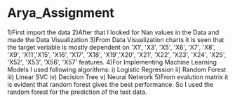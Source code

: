 # Arya_Assignment
1)First import the data
2)After that I looked for Nan values in the Data and made the Data Visualization
3)From Data Visualization charts it is seen that the target veriable is mostly dependent on 'X1', 'X3', 'X5', 'X6', 'X7', 'X8', 'X9',
'X11','X15', 'X16', 'X17', 'X18', 'X19','X20', 'X21', 'X22', 'X23', 'X24', 'X25', 'X52', 'X53', 'X56', 'X57' features.
4)For Implementing Machine Learning Models I used following algorithms:
  i) Logistic Regression
  ii) Random Forest
  iii) Linear SVC
  iv) Decision Tree
  v) Neural Network
5)From evalution matrix it is evident that random forest gives the best performance.
So I used the random forest for the prediction of the test data.
